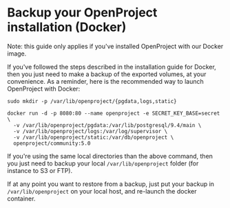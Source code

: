 # Backup your OpenProject installation (Docker)

Note: this guide only applies if you've installed OpenProject with our Docker image.

If you've followed the steps described in the installation guide for Docker,
then you just need to make a backup of the exported volumes, at your
convenience. As a reminder, here is the recommended way to launch OpenProject
with Docker:

    sudo mkdir -p /var/lib/openproject/{pgdata,logs,static}

    docker run -d -p 8080:80 --name openproject -e SECRET_KEY_BASE=secret \
      -v /var/lib/openproject/pgdata:/var/lib/postgresql/9.4/main \
      -v /var/lib/openproject/logs:/var/log/supervisor \
      -v /var/lib/openproject/static:/var/db/openproject \
      openproject/community:5.0

If you're using the same local directories than the above command, then you
just need to backup your local `/var/lib/openproject` folder (for instance to
S3 or FTP).

If at any point you want to restore from a backup, just put your backup in
`/var/lib/openproject` on your local host, and re-launch the docker container.

